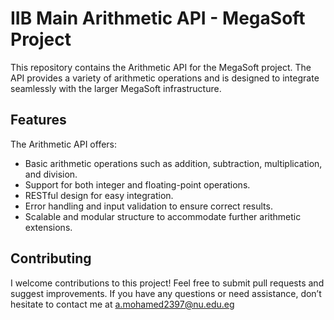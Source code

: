 # IIB Main Arithmetic API - MegaSoft Project

This repository contains the Arithmetic API for the MegaSoft project. The API provides a variety of arithmetic operations and is designed to integrate seamlessly with the larger MegaSoft infrastructure.

## Features
The Arithmetic API offers:
- Basic arithmetic operations such as addition, subtraction, multiplication, and division.
- Support for both integer and floating-point operations.
- RESTful design for easy integration.
- Error handling and input validation to ensure correct results.
- Scalable and modular structure to accommodate further arithmetic extensions.

## Contributing
I welcome contributions to this project! Feel free to submit pull requests and suggest improvements. If you have any questions or need assistance, don’t hesitate to contact me at a.mohamed2397@nu.edu.eg
